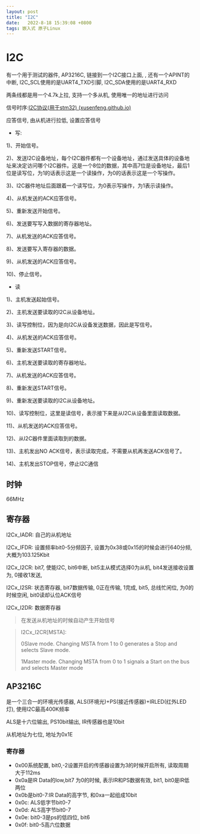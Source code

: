 ```yaml
---
layout: post
title: "I2C" 
date:   2022-8-18 15:39:08 +0800
tags: 嵌入式 原子Linux 
---
```


# I2C

有一个用于测试的器件, AP3216C, 链接到一个I2C接口上面, , 还有一个APINT的中断, I2C_SCL使用的是UART4_TXD引脚, I2C_SDA使用的是UART4_RXD

两条线都是用一个4.7k上拉, 支持一个多从机, 使用唯一的地址进行访问

信号时序:[I2C协议(用于stm32) (xusenfeng.github.io)](https://xusenfeng.github.io/2022/07/I2C(stm32)/)

应答信号, 由从机进行拉低, 设置应答信号

+   写:

1)、开始信号。

2)、发送I2C设备地址，每个I2C器件都有一个设备地址，通过发送具体的设备地址来决定访问哪个I2C器件。这是一个8位的数据，其中高7位是设备地址，最后1位是读写位，为1的话表示这是一个读操作，为0的话表示这是一个写操作。

3)、I2C器件地址后面跟着一个读写位，为0表示写操作，为1表示读操作。

4)、从机发送的ACK应答信号。

5)、重新发送开始信号。

6)、发送要写写入数据的寄存器地址。

7)、从机发送的ACK应答信号。

8)、发送要写入寄存器的数据。

9)、从机发送的ACK应答信号。

10)、停止信号。

+   读

1)、主机发送起始信号。

2)、主机发送要读取的I2C从设备地址。

3)、读写控制位，因为是向I2C从设备发送数据，因此是写信号。

4)、从机发送的ACK应答信号。

5)、重新发送START信号。

6)、主机发送要读取的寄存器地址。

7)、从机发送的ACK应答信号。

8)、重新发送START信号。

9)、重新发送要读取的I2C从设备地址。

10)、读写控制位，这里是读信号，表示接下来是从I2C从设备里面读取数据。

11)、从机发送的ACK应答信号。

12)、从I2C器件里面读取到的数据。

13)、主机发出NO ACK信号，表示读取完成，不需要从机再发送ACK信号了。

14)、主机发出STOP信号，停止I2C通信

## 时钟

66MHz



## 寄存器

I2Cx_IADR: 自己的从机地址

I2Cx_IFDR: 设置频率bit0-5分频因子, 设置为0x38或0x15的时候会进行640分频, 大概为103.125Kbit

I2Cx_I2CR: bit7, 使能I2C, bit6中断, bit5主从模式选择0为从机, bit4发送接收设置为, 0接收1发送, 

I2Cx_I2SR: 状态寄存器, bit7数据传输, 0正在传输, 1完成, bit5, 总线忙闲位, 为0的时候空闲, bit0读却认位ACK信号

I2Cx_I2DR: 数据寄存器

>   在发送从机地址的时候自动产生开始信号

>   I2Cx_I2CR[MSTA]:
>
>   0Slave mode. Changing MSTA from 1 to 0 generates a Stop and selects Slave mode.
>
>   1Master mode. Changing MSTA from 0 to 1 signals a Start on the bus and selects Master mode



## AP3216C

是一个三合一的环境光传感器, ALS(环境光)+PS(接近传感器)+IRLED(红外LED灯), 使用I2C最高400K频率

ALS是十六位输出, PS10bit输出, IR传感器也是10bit

从机地址为七位, 地址为0x1E 

### 寄存器

+   0x00系统配置, bit0,-2设置开启的传感器设置为3的时候开启所有, 读取周期大于112ms
+   0x0a是IR Data的low,bit7 为0的时候, 表示IR和PS数据有效, bit1, bit0是IR低两位
+   0x0b是bit0-7:IR Data的高字节, 和0xa一起组成10bit
+   0x0c: ALS低字节bit0-7
+   0x0d: ALS高字节bit0-7
+   0x0e: bit0-3是ps的低四位,  bit6
+   0x0f: bit0-5高六位数据

















